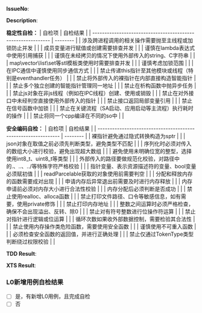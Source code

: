 **IssueNo**:

**Description**:

**稳定性自检：**
| 自检项                                                       | 自检结果  |
| ------------------------------------------------------------ | -------- |
| 涉及跨进程调用的相关操作需要抛至主线程或加锁防止并发              |          |
| 成员变量进行赋值或创建需要排查并发                               |          |
| 谨慎在lambda表达式中使用引用捕获                                |          |
| 谨慎在未经拷贝的情况下使用外部传入的string、C字符串               |          |
| map\vector\list\set等stl模板类使用时需要排查并发                |          |
| 谨慎考虑加锁范围                                               |          |
| 在IPC通信中谨慎使用同步通信方式                                 |          |
| 禁止传递this指针至其他模块或线程（特别是eventhandler任务）        |          |
| 禁止将外部传入的裸指针在内部直接构造智能指针                      |          |
| 禁止多个独立创建的智能指针管理同一地址                           |          |
| 禁止在析构函数中抛异步任务                                      |          |
| 禁止js对象在非js线程（例如在IPC线程）创建、使用或销毁             |          |
| 禁止在对外接口中未经判空直接使用外部传入的指针                    |          |
| 禁止接口返回局部变量引用                                        |          |
| 禁止在信号函数中加锁                                            |          |
| 禁止在关键流程（SA启动、应用启动等主流程）执行耗时的操作           |          |
| 禁止将同一个cpp编译在不同的so中                                 |          |

**安全编码自检：**
| 自检项                                                          | 自检结果 |
| -------------------------------------------------------------- | -------- |
| 裸指针避免通过隐式转换构造为sptr                                 |          |
| json对象在取值之前必须先判断类型，避免类型不匹配                   |          |
| 序列化时必须对传入的数组大小进行校验，避免出现超大数组              |          |
| 避免使用未明确位宽的整型，选择使用int8_t、uint8_t等类型            |          |
| 外部传入的路径要做规范化校验，对路径中的.、..、../等特殊字符严格校验 |          |
| 指针变量、表示资源描述符的变量、bool变量必须赋初值                  |          |
| readParcelable获取的对象使用前需要判空                            |          |
| 分配和释放内存的函数需要成对出现                                   |          |
| 申请内存后异常退出前需要及时进行内存释放                            |          |
| 内存申请前必须对内存大小进行合法性校验                              |          |
| 内存分配后必须判断是否成功                                         |          |
| 禁止使用realloc、alloca函数                                       |          |
| 禁止打印文件路径、口令等敏感信息，如有需要，使用private修饰          |          |
| 禁止打印内存地址                                                  |          |
| 整数之间运算时必须严格检查，确保不会出现溢出、反转、除0               |          |
| 禁止对有符号整数进行位操作符运算                                    |          |
| 禁止对指针进行逻辑或位运算                                         |          |
| 循环次数如果收外部数据控制，需要检验其合法性                         |          |
| 禁止使用内存操作类危险函数，需要使用安全函数                         |          |
| 谨慎使用不可重入函数                                               |          |
| 必须检查安全函数的返回值，并进行正确处理                             |          |
| 禁止仅通过TokenType类型判断绕过权限校验                             |          |

**TDD Result**:

**XTS Result**:

### L0新增用例自检结果
- [ ] 是，有新增L0用例，且完成自检
- [ ] 否
